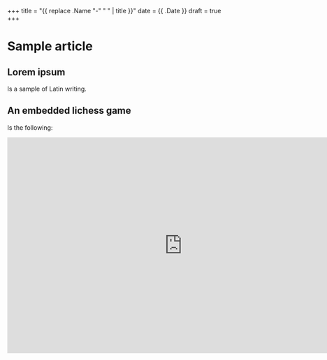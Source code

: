 +++
title = "{{ replace .Name "-" " " | title }}"
date = {{ .Date }}
draft = true
+++

# Sample article #

## Lorem ipsum ##

Is a sample of Latin writing.

## An embedded lichess game ##

Is the following:

<iframe width=800 height=495 frameborder=0 src="https://lichess.org/embed/pBegZCdB/white#51?theme=auto&bg=light"></iframe>
